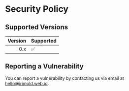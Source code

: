 # Security Policy

## Supported Versions

| Version | Supported          |
| ------: | ------------------ |
| 0.x     | :white_check_mark: |

## Reporting a Vulnerability

You can report a vulnerability by contacting us via email at hello@irimold.web.id.